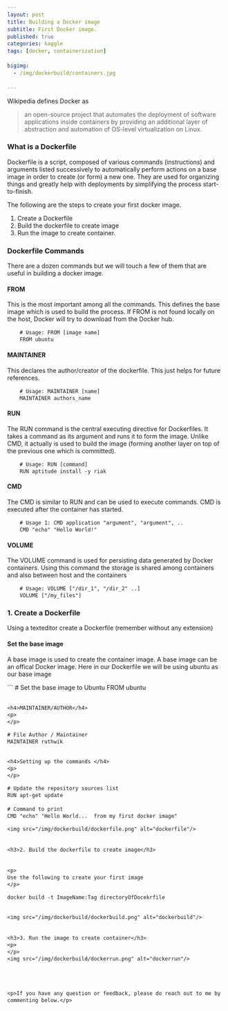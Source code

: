 ```yaml
---
layout: post
title: Building a Docker image 
subtitle: First Docker image.
published: true
categories: kaggle
tags: [docker, containerization]

bigimg:
  - /img/dockerbuild/containers.jpg

---
```


<p>
Wikipedia defines Docker as
</p>

> an open-source project that automates the deployment of software applications inside containers by providing an additional layer of abstraction and automation of OS-level virtualization on Linux.


<h3>What is a Dockerfile</h3>
<p>
Dockerfile is a script, composed of various commands (instructions) and arguments listed successively to automatically perform actions on a base image
in order to create (or form) a new one. 
They are used for organizing things and greatly help with deployments by simplifying the process start-to-finish.

The following are the steps to create your first docker image.
<ol>
	<li> Create a Dockerfile </li>
	<li> Build the dockerfile to create image </li>
	<li> Run the image to create container. </li>

</ol>

</p>

<h3>Dockerfile Commands</h3>
<p>
There are a dozen commands but we will touch a few of them that are useful in building a docker image.
</p>

<h4>FROM</h4>
<p>
This is the most important among all the commands. This defines the base image which is used to build the process. If 
FROM is not found locally on the host, Docker will try to download from the Docker hub.
</p>

```
	# Usage: FROM [image name]
	FROM ubuntu
```

<h4>MAINTAINER</h4>
<p>
This declares the author/creator of the dockerfile. This just helps for future references.
</p>

```
	# Usage: MAINTAINER [name]
	MAINTAINER authors_name
```

<h4>RUN</h4>
<p>
The RUN command is the central executing directive for Dockerfiles. It takes a command as its argument and runs it to form the image. 
Unlike CMD, it actually is used to build the image (forming another layer on top of the previous one which is committed).
</p>

```
	# Usage: RUN [command]
	RUN aptitude install -y riak
```

<h4>CMD</h4>
<p>
The CMD is similar to RUN and can be used to execute commands. CMD is executed after the container has started.
</p>

```
	# Usage 1: CMD application "argument", "argument", ..
	CMD "echo" "Hello World!"
```

<h4>VOLUME</h4>
<p>
The VOLUME command is used for persisting data generated by Docker containers. Using this command the storage is shared among containers and also between
host and the containers
</p>

```
	# Usage: VOLUME ["/dir_1", "/dir_2" ..]
	VOLUME ["/my_files"]
```

<h3>1. Create a Dockerfile</h3>
<p>
Using a texteditor create a Dockerfile (remember without any extension)
</p>

<h4>Set the base image</h4>
<p>
A base image is used to create the container image. A base image can be an offical Docker image. Here in our Dockerfile we will be using
ubuntu as our base image
</p>
```
	# Set the base image to Ubuntu
	FROM ubuntu
	
```

<h4>MAINTAINER/AUTHOR</h4>
<p>
</p>
```
	# File Author / Maintainer
	MAINTAINER ruthwik
	
```

<h4>Setting up the commands </h4>
<p>
</p>
```
	# Update the repository sources list
	RUN apt-get update

	# Command to print
	CMD "echo" "Hello World...  from my first docker image"
	
```
<img src="/img/dockerbuild/dockerfile.png" alt="dockerfile"/>


<h3>2. Build the dockerfile to create image</h3>


<p>
Use the following to create your first image
</p>

```
	docker build -t ImageName:Tag directoryOfDocekrfile

```

<img src="/img/dockerbuild/dockerbuild.png" alt="dockerbuild"/>


<h3>3. Run the image to create container</h3>
<p>
</p>
<img src="/img/dockerbuild/dockerrun.png" alt="dockerrun"/>




<p>If you have any question or feedback, please do reach out to me by commenting below.</p>

